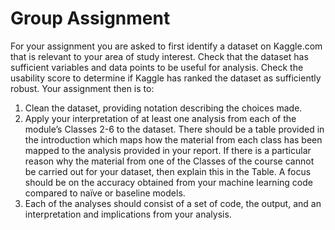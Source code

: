 # Group Assignment

For your assignment you are asked to first identify a dataset on Kaggle.com that is relevant to your
area of study interest. Check that the dataset has sufficient variables and data points to be useful for
analysis. Check the usability score to determine if Kaggle has ranked the dataset as sufficiently robust.
Your assignment then is to:

1. Clean the dataset, providing notation describing the choices made.
2. Apply your interpretation of at least one analysis from each of the module’s Classes 2-6 to the
dataset. There should be a table provided in the introduction which maps how the material
from each class has been mapped to the analysis provided in your report. If there is a particular
reason why the material from one of the Classes of the course cannot be carried out for your
dataset, then explain this in the Table. A focus should be on the accuracy obtained from your
machine learning code compared to naïve or baseline models.
3. Each of the analyses should consist of a set of code, the output, and an interpretation and
implications from your analysis.
